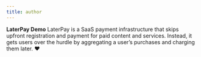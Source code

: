 ```yaml
---
title: author
---
```


**LaterPay Demo** LaterPay is a SaaS payment infrastructure that skips upfront registration and payment for paid content and services. Instead, it gets users over the hurdle by aggregating a user’s purchases and charging them later. :hearts:
